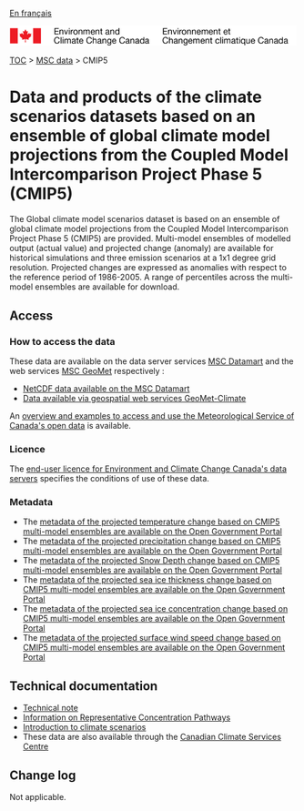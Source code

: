 [En français](readme_cmip5_fr.md)

![ECCC logo](../../img_eccc-logo.png)

[TOC](../../readme_en.md) > [MSC data](../readme_en.md) > CMIP5

# Data and products of the climate scenarios datasets based on an ensemble of global climate model projections from the Coupled Model Intercomparison Project Phase 5 (CMIP5)  

The Global climate model scenarios dataset is based on an ensemble of global climate model projections from the Coupled Model Intercomparison Project Phase 5 (CMIP5) are provided. Multi-model ensembles of modelled output (actual value) and projected change (anomaly) are available for historical simulations and three emission scenarios at a 1x1 degree grid resolution. Projected changes are expressed as anomalies with respect to the reference period of 1986-2005. A range of percentiles across the multi-model ensembles are available for download.

## Access

### How to access the data

These data are available on the data server services [MSC Datamart](../../msc-datamart/readme_en.md) and the web services [MSC GeoMet](../../msc-geomet/readme_en.md) respectively :

* [NetCDF data available on the MSC Datamart](readme_cmip5-datamart_en.md) 
* [Data available via geospatial web services GeoMet-Climate](../../msc-geomet/readme_en.md)

An [overview and examples to access and use the Meteorological Service of Canada's open data](../../usage/readme_en.md) is available.

### Licence

The [end-user licence for Environment and Climate Change Canada's data servers](../../licence/readme_en.md) specifies the conditions of use of these data.

### Metadata

* The [metadata of the projected temperature change based on CMIP5 multi-model ensembles are available on the Open Government Portal](https://open.canada.ca/data/en/dataset/1e86f4f7-da88-403e-bd44-92065c0fd568)
* The [metadata of the projected precipitation change based on CMIP5 multi-model ensembles are available on the Open Government Portal](https://open.canada.ca/data/en/dataset/eddd6eaf-34d7-4452-a994-3d928115a68b)
* The [metadata of the projected Snow Depth change based on CMIP5 multi-model ensembles are available on the Open Government Portal](https://open.canada.ca/data/en/dataset/0933f0dc-3625-4583-828a-86d032e4b737)
* The [metadata of the projected sea ice thickness change based on CMIP5 multi-model ensembles are available on the Open Government Portal](https://open.canada.ca/data/en/dataset/b6a68b05-58f3-4d71-89d8-25b5a5277796)
* The [metadata of the projected sea ice concentration change based on CMIP5 multi-model ensembles are available on the Open Government Portal](https://open.canada.ca/data/en/dataset/78f9e3e0-3a12-4321-99dd-eed047c31e5e)
* The [metadata of the projected surface wind speed change based on CMIP5 multi-model ensembles are available on the Open Government Portal](https://open.canada.ca/data/en/dataset/e0c71149-db7a-4700-acfd-1c8f9d778354)

## Technical documentation

* [Technical note](https://collaboration.cmc.ec.gc.ca/cmc/cmos/public_doc/msc-data/climate_cmip5/CMIP5_Technical_Documentation_en.pdf)
* [Information on Representative Concentration Pathways](http://climate-scenarios.canada.ca/?page=scen-rcp )
* [Introduction to climate scenarios](http://climate-scenarios.canada.ca/?page=cmip5-intro)
* These data are also available through the [Canadian Climate Services Centre](https://www.canada.ca/en/environment-climate-change/services/climate-change/canadian-centre-climate-services/about.html)

## Change log

Not applicable.
